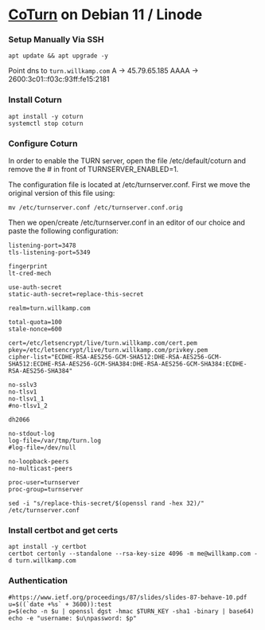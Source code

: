# [CoTurn](https://github.com/coturn/coturn) on Debian 11 / Linode


### Setup Manually Via SSH
```shell
apt update && apt upgrade -y 
```

Point dns to `turn.willkamp.com`
A -> 45.79.65.185
AAAA -> 2600:3c01::f03c:93ff:fe15:2181

### Install Coturn
```shell
apt install -y coturn
systemctl stop coturn
```

### Configure Coturn

In order to enable the TURN server, open the file /etc/default/coturn and remove the # in front of TURNSERVER_ENABLED=1.

The configuration file is located at /etc/turnserver.conf. First we move the original version of this file using:

```shell 
mv /etc/turnserver.conf /etc/turnserver.conf.orig
```

Then we open/create /etc/turnserver.conf in an editor of our choice and paste the following configuration:

```
listening-port=3478
tls-listening-port=5349

fingerprint
lt-cred-mech

use-auth-secret
static-auth-secret=replace-this-secret

realm=turn.willkamp.com

total-quota=100
stale-nonce=600

cert=/etc/letsencrypt/live/turn.willkamp.com/cert.pem
pkey=/etc/letsencrypt/live/turn.willkamp.com/privkey.pem
cipher-list="ECDHE-RSA-AES256-GCM-SHA512:DHE-RSA-AES256-GCM-SHA512:ECDHE-RSA-AES256-GCM-SHA384:DHE-RSA-AES256-GCM-SHA384:ECDHE-RSA-AES256-SHA384"

no-sslv3
no-tlsv1
no-tlsv1_1
#no-tlsv1_2

dh2066

no-stdout-log
log-file=/var/tmp/turn.log
#log-file=/dev/null

no-loopback-peers
no-multicast-peers

proc-user=turnserver
proc-group=turnserver

```

`sed -i "s/replace-this-secret/$(openssl rand -hex 32)/" /etc/turnserver.conf`


### Install certbot and get certs

```shell
apt install -y certbot
certbot certonly --standalone --rsa-key-size 4096 -m me@willkamp.com -d turn.willkamp.com 
```


### Authentication

```shell
#https://www.ietf.org/proceedings/87/slides/slides-87-behave-10.pdf
u=$((`date +%s` + 3600)):test
p=$(echo -n $u | openssl dgst -hmac $TURN_KEY -sha1 -binary | base64)
echo -e "username: $u\npassword: $p"
```
